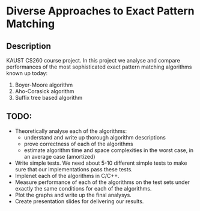 Diverse Approaches to Exact Pattern Matching
============================================

## Description

KAUST CS260 course project.
In this project we analyse and compare performances of the most sophisticated exact pattern matching algorithms known up today:

1. Boyer-Moore algorithm
2. Aho-Corasick algorithm
3. Suffix tree based algorithm

## TODO:
* Theoretically analyse each of the algorithms:
  - understand and write up thorough algorithm descriptions
  - prove correctness of each of the algorithms
  - estimate algorithm time and space complexities in the worst case, in an average case (amortized)
* Write simple tests. We need about 5-10 different simple tests to make sure that our implementations pass these tests.
* Implenet each of the algorithms in C/C++.
* Measure performance of each of the algorithms on the test sets under exactly the same conditions for each of the algorithms.
* Plot the graphs and write up the final analysys.
* Create presentation slides for delivering our results.

